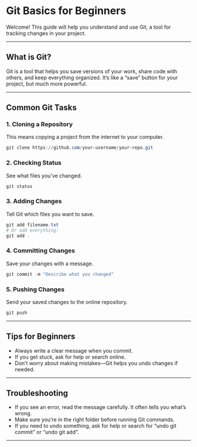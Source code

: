 # Git Basics for Beginners

Welcome! This guide will help you understand and use Git, a tool for tracking changes in your project.

---

## What is Git?
Git is a tool that helps you save versions of your work, share code with others, and keep everything organized. It’s like a “save” button for your project, but much more powerful.

---

## Common Git Tasks

### 1. Cloning a Repository
This means copying a project from the internet to your computer.
```powershell
git clone https://github.com/your-username/your-repo.git
```

### 2. Checking Status
See what files you’ve changed.
```powershell
git status
```

### 3. Adding Changes
Tell Git which files you want to save.
```powershell
git add filename.txt
# Or add everything:
git add .
```

### 4. Committing Changes
Save your changes with a message.
```powershell
git commit -m "Describe what you changed"
```

### 5. Pushing Changes
Send your saved changes to the online repository.
```powershell
git push
```

---

## Tips for Beginners
- Always write a clear message when you commit.
- If you get stuck, ask for help or search online.
- Don’t worry about making mistakes—Git helps you undo changes if needed.

---

## Troubleshooting
- If you see an error, read the message carefully. It often tells you what’s wrong.
- Make sure you’re in the right folder before running Git commands.
- If you need to undo something, ask for help or search for “undo git commit” or “undo git add”.

---


